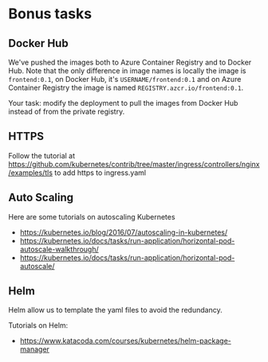 Bonus tasks
===========

Docker Hub
----------

We've pushed the images both to Azure Container Registry and to Docker Hub. Note that the only difference in image names is locally the image is `frontend:0.1`, on Docker Hub, it's `USERNAME/frontend:0.1` and on Azure Container Registry the image is named `REGISTRY.azcr.io/frontend:0.1`.

Your task: modify the deployment to pull the images from Docker Hub instead of from the private registry.


HTTPS
-----

Follow the tutorial at https://github.com/kubernetes/contrib/tree/master/ingress/controllers/nginx/examples/tls to add https to ingress.yaml


Auto Scaling
------------

Here are some tutorials on autoscaling Kubernetes

- https://kubernetes.io/blog/2016/07/autoscaling-in-kubernetes/
- https://kubernetes.io/docs/tasks/run-application/horizontal-pod-autoscale-walkthrough/
- https://kubernetes.io/docs/tasks/run-application/horizontal-pod-autoscale/


Helm
----

Helm allow us to template the yaml files to avoid the redundancy.

Tutorials on Helm:

- https://www.katacoda.com/courses/kubernetes/helm-package-manager
